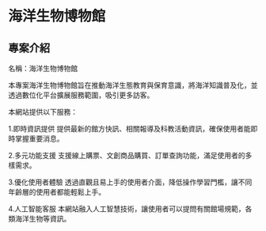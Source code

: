 # 海洋生物博物館
## 專案介紹 
名稱：海洋生物博物館

本專案海洋生物博物館旨在推動海洋生態教育與保育意識，將海洋知識普及化，並透過數位化平台擴展服務範圍，吸引更多訪客。

本網站提供以下服務：

1.即時資訊提供
提供最新的館方快訊、相關報導及科教活動資訊，確保使用者能即時掌握重要消息。

2.多元功能支援
支援線上購票、文創商品購買、訂單查詢功能，滿足使用者的多樣需求。

3.優化使用者體驗
透過直觀且易上手的使用者介面，降低操作學習門檻，讓不同年齡層的使用者都能輕鬆上手。

4.人工智能客服
本網站融入人工智慧技術，讓使用者可以提問有關館場規範，各類海洋生物等資訊。




